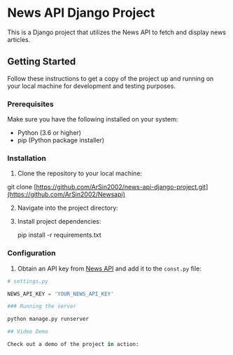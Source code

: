 # News API Django Project

This is a Django project that utilizes the News API to fetch and display news articles.

## Getting Started

Follow these instructions to get a copy of the project up and running on your local machine for development and testing purposes.

### Prerequisites

Make sure you have the following installed on your system:

- Python (3.6 or higher)
- pip (Python package installer)

### Installation

1. Clone the repository to your local machine:

git clone [https://github.com/ArSin2002/news-api-django-project.git](https://github.com/ArSin2002/Newsapi)

2. Navigate into the project directory:
   
3. Install project dependencies:

   pip install -r requirements.txt

### Configuration

1. Obtain an API key from [News API](https://newsapi.org/) and add it to the `const.py` file:

```python
# settings.py

NEWS_API_KEY = 'YOUR_NEWS_API_KEY'

### Running the server

python manage.py runserver

## Video Demo

Check out a demo of the project in action:






